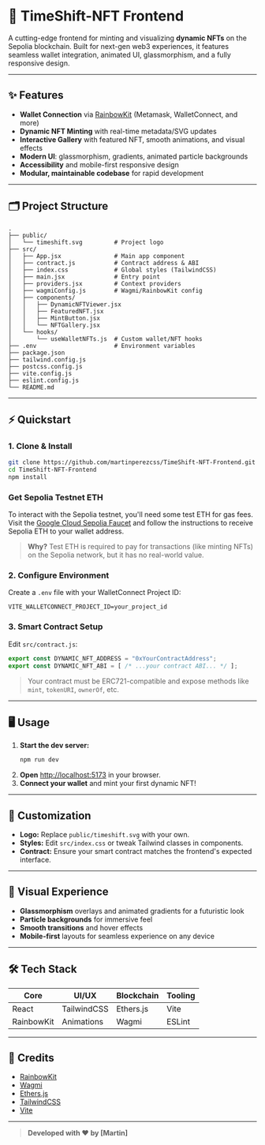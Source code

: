 # 🚀 TimeShift-NFT Frontend

A cutting-edge frontend for minting and visualizing **dynamic NFTs** on the Sepolia blockchain. Built for next-gen web3 experiences, it features seamless wallet integration, animated UI, glassmorphism, and a fully responsive design.

---

## ✨ Features

- **Wallet Connection** via [RainbowKit](https://rainbowkit.com/) (Metamask, WalletConnect, and more)
- **Dynamic NFT Minting** with real-time metadata/SVG updates
- **Interactive Gallery** with featured NFT, smooth animations, and visual effects
- **Modern UI**: glassmorphism, gradients, animated particle backgrounds
- **Accessibility** and mobile-first responsive design
- **Modular, maintainable codebase** for rapid development

---

## 🗂️ Project Structure

```text
.
├── public/
│   └── timeshift.svg         # Project logo
├── src/
│   ├── App.jsx               # Main app component
│   ├── contract.js           # Contract address & ABI
│   ├── index.css             # Global styles (TailwindCSS)
│   ├── main.jsx              # Entry point
│   ├── providers.jsx         # Context providers
│   ├── wagmiConfig.js        # Wagmi/RainbowKit config
│   ├── components/
│   │   ├── DynamicNFTViewer.jsx
│   │   ├── FeaturedNFT.jsx
│   │   ├── MintButton.jsx
│   │   └── NFTGallery.jsx
│   └── hooks/
│       └── useWalletNFTs.js  # Custom wallet/NFT hooks
├── .env                      # Environment variables
├── package.json
├── tailwind.config.js
├── postcss.config.js
├── vite.config.js
├── eslint.config.js
└── README.md
```

---

## ⚡ Quickstart

### 1. Clone & Install

```bash
git clone https://github.com/martinperezcss/TimeShift-NFT-Frontend.git
cd TimeShift-NFT-Frontend
npm install
```

### Get Sepolia Testnet ETH

To interact with the Sepolia testnet, you'll need some test ETH for gas fees. Visit the [Google Cloud Sepolia Faucet](https://cloud.google.com/application/web3/faucet/ethereum/sepolia) and follow the instructions to receive Sepolia ETH to your wallet address.  
> **Why?** Test ETH is required to pay for transactions (like minting NFTs) on the Sepolia network, but it has no real-world value.


### 2. Configure Environment

Create a `.env` file with your WalletConnect Project ID:

```env
VITE_WALLETCONNECT_PROJECT_ID=your_project_id
```

### 3. Smart Contract Setup

Edit `src/contract.js`:

```js
export const DYNAMIC_NFT_ADDRESS = "0xYourContractAddress";
export const DYNAMIC_NFT_ABI = [ /* ...your contract ABI... */ ];
```
> Your contract must be ERC721-compatible and expose methods like `mint`, `tokenURI`, `ownerOf`, etc.

---

## 🖥️ Usage

1. **Start the dev server:**
    ```bash
    npm run dev
    ```
2. **Open** [http://localhost:5173](http://localhost:5173) in your browser.
3. **Connect your wallet** and mint your first dynamic NFT!

---

## 🎨 Customization

- **Logo:** Replace `public/timeshift.svg` with your own.
- **Styles:** Edit `src/index.css` or tweak Tailwind classes in components.
- **Contract:** Ensure your smart contract matches the frontend's expected interface.

---

## 🌌 Visual Experience

- **Glassmorphism** overlays and animated gradients for a futuristic look
- **Particle backgrounds** for immersive feel
- **Smooth transitions** and hover effects
- **Mobile-first** layouts for seamless experience on any device

---

## 🛠️ Tech Stack

| Core         | UI/UX         | Blockchain      | Tooling        |
|--------------|---------------|----------------|----------------|
| React        | TailwindCSS   | Ethers.js      | Vite           |
| RainbowKit   | Animations    | Wagmi          | ESLint         |

---

## 🙏 Credits

- [RainbowKit](https://rainbowkit.com/)
- [Wagmi](https://wagmi.sh/)
- [Ethers.js](https://docs.ethers.org/)
- [TailwindCSS](https://tailwindcss.com/)
- [Vite](https://vitejs.dev/)

---

> **Developed with ❤️ by [Martin]**